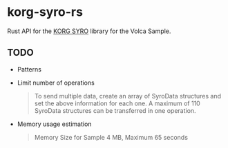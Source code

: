 korg-syro-rs
============

Rust API for the
[KORG SYRO](https://github.com/korginc/volcasample)
library for the Volca Sample.

## TODO

* Patterns

* Limit number of operations
    > To send multiple data, create an array of SyroData structures and set the above information for each one. A maximum of 110 SyroData structures can be transferred in one operation.

* Memory usage estimation
    > Memory Size for Sample   4 MB, Maximum 65 seconds